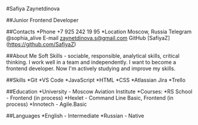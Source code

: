 #Safiya Zaynetdinova

##Junior Frontend Developer

##Contacts
*Phone +7 925 242 19 95
*Location Moscow, Russia
Telegram @sophia_alive
E-mail zaynetdinova.s@gmail.com
GitHub [SafiyaZ] (https://github.com/SafiyaZ)

##About Me
Soft Skills - sociable, responsible, analytical skills, critical thinking. I work well in a team and independently. I want to become a frontend developer. Now I'm actively studying and improve my skills.

##Skills
*Git
*VS Code
*JavaScript
*HTML
*CSS
*Atlassian Jira
*Trello

##Education
*University - Moscow Aviation Institute
*Courses:
 *RS School - Frontend (in process)
 *Hexlet - Command Line Basic, Frontend (in process)
 *Innotech - Agile.Basic

##Languages
*English - Intermediate
*Russian - Native